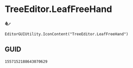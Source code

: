 # TreeEditor.LeafFreeHand
![](/img/TreeEditor.LeafFreeHand.png)

``` CSharp
EditorGUIUtility.IconContent("TreeEditor.LeafFreeHand")
```
## GUID
```
1557152188643070629
```
